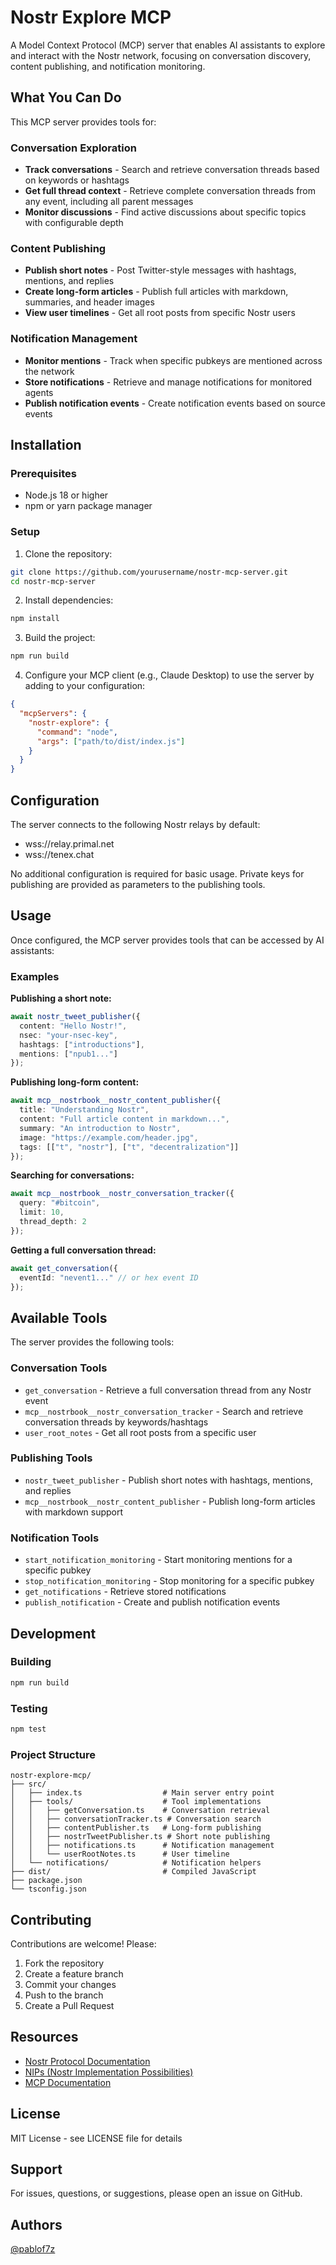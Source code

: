# Nostr Explore MCP

A Model Context Protocol (MCP) server that enables AI assistants to explore and interact with the Nostr network, focusing on conversation discovery, content publishing, and notification monitoring.

## What You Can Do

This MCP server provides tools for:

### Conversation Exploration
- **Track conversations** - Search and retrieve conversation threads based on keywords or hashtags
- **Get full thread context** - Retrieve complete conversation threads from any event, including all parent messages
- **Monitor discussions** - Find active discussions about specific topics with configurable depth

### Content Publishing  
- **Publish short notes** - Post Twitter-style messages with hashtags, mentions, and replies
- **Create long-form articles** - Publish full articles with markdown, summaries, and header images
- **View user timelines** - Get all root posts from specific Nostr users

### Notification Management
- **Monitor mentions** - Track when specific pubkeys are mentioned across the network
- **Store notifications** - Retrieve and manage notifications for monitored agents
- **Publish notification events** - Create notification events based on source events

## Installation

### Prerequisites
- Node.js 18 or higher
- npm or yarn package manager

### Setup

1. Clone the repository:
```bash
git clone https://github.com/yourusername/nostr-mcp-server.git
cd nostr-mcp-server
```

2. Install dependencies:
```bash
npm install
```

3. Build the project:
```bash
npm run build
```

4. Configure your MCP client (e.g., Claude Desktop) to use the server by adding to your configuration:
```json
{
  "mcpServers": {
    "nostr-explore": {
      "command": "node",
      "args": ["path/to/dist/index.js"]
    }
  }
}
```

## Configuration

The server connects to the following Nostr relays by default:
- wss://relay.primal.net
- wss://tenex.chat

No additional configuration is required for basic usage. Private keys for publishing are provided as parameters to the publishing tools.

## Usage

Once configured, the MCP server provides tools that can be accessed by AI assistants:

### Examples

**Publishing a short note:**
```typescript
await nostr_tweet_publisher({
  content: "Hello Nostr!",
  nsec: "your-nsec-key",
  hashtags: ["introductions"],
  mentions: ["npub1..."]
});
```

**Publishing long-form content:**
```typescript
await mcp__nostrbook__nostr_content_publisher({
  title: "Understanding Nostr",
  content: "Full article content in markdown...",
  summary: "An introduction to Nostr",
  image: "https://example.com/header.jpg",
  tags: [["t", "nostr"], ["t", "decentralization"]]
});
```

**Searching for conversations:**
```typescript
await mcp__nostrbook__nostr_conversation_tracker({
  query: "#bitcoin",
  limit: 10,
  thread_depth: 2
});
```

**Getting a full conversation thread:**
```typescript
await get_conversation({
  eventId: "nevent1..." // or hex event ID
});
```

## Available Tools

The server provides the following tools:

### Conversation Tools
- `get_conversation` - Retrieve a full conversation thread from any Nostr event
- `mcp__nostrbook__nostr_conversation_tracker` - Search and retrieve conversation threads by keywords/hashtags
- `user_root_notes` - Get all root posts from a specific user

### Publishing Tools
- `nostr_tweet_publisher` - Publish short notes with hashtags, mentions, and replies
- `mcp__nostrbook__nostr_content_publisher` - Publish long-form articles with markdown support

### Notification Tools
- `start_notification_monitoring` - Start monitoring mentions for a specific pubkey
- `stop_notification_monitoring` - Stop monitoring for a specific pubkey
- `get_notifications` - Retrieve stored notifications
- `publish_notification` - Create and publish notification events

## Development

### Building
```bash
npm run build
```

### Testing
```bash
npm test
```

### Project Structure
```
nostr-explore-mcp/
├── src/
│   ├── index.ts                  # Main server entry point
│   ├── tools/                    # Tool implementations
│   │   ├── getConversation.ts    # Conversation retrieval
│   │   ├── conversationTracker.ts # Conversation search
│   │   ├── contentPublisher.ts   # Long-form publishing
│   │   ├── nostrTweetPublisher.ts # Short note publishing
│   │   ├── notifications.ts      # Notification management
│   │   └── userRootNotes.ts      # User timeline
│   └── notifications/            # Notification helpers
├── dist/                         # Compiled JavaScript
├── package.json
└── tsconfig.json
```

## Contributing

Contributions are welcome! Please:
1. Fork the repository
2. Create a feature branch
3. Commit your changes
4. Push to the branch
5. Create a Pull Request

## Resources

- [Nostr Protocol Documentation](https://github.com/nostr-protocol/nostr)
- [NIPs (Nostr Implementation Possibilities)](https://github.com/nostr-protocol/nips)
- [MCP Documentation](https://modelcontextprotocol.io)

## License

MIT License - see LICENSE file for details

## Support

For issues, questions, or suggestions, please open an issue on GitHub.

## Authors

[@pablof7z](nostr:npub1l2vyh47mk2p0qlsku7hg0vn29faehy9hy34ygaclpn66ukqp3afqutajft)
